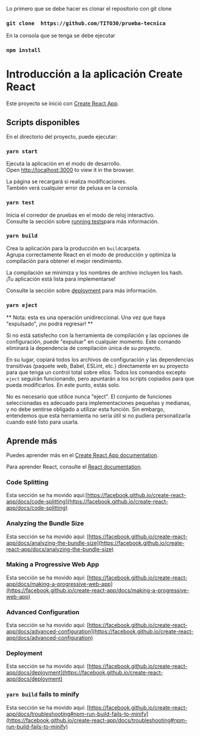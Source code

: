 Lo primero que se debe hacer es clonar el repositorio con git clone
### `git clone  https://github.com/TITO30/prueba-tecnica`

En la consola que se tenga se debe ejecutar
### `npm install`

# Introducción a la aplicación Create React

Este proyecto se inició con [Create React App](https://github.com/facebook/create-react-app).

## Scripts disponibles

En el directorio del proyecto, puede ejecutar:


### `yarn start`

Ejecuta la aplicación en el modo de desarrollo. \
Open [http://localhost:3000](http://localhost:3000) to view it in the browser.

La página se recargará si realiza modificaciones. \
También verá cualquier error de pelusa en la consola.

### `yarn test`

Inicia el corredor de pruebas en el modo de reloj interactivo. \
Consulte la sección sobre [running tests](https://facebook.github.io/create-react-app/docs/running-tests)para más información.

### `yarn build`

Crea la aplicación para la producción en `build`carpeta.\
Agrupa correctamente React en el modo de producción y optimiza la compilación para obtener el mejor rendimiento.

La compilación se minimiza y los nombres de archivo incluyen los hash. \
¡Tu aplicación está lista para implementarse!

Consulte la sección sobre [deployment](https://facebook.github.io/create-react-app/docs/deployment) para más información.


### `yarn eject`

** Nota: esta es una operación unidireccional. Una vez que haya "expulsado", ¡no podrá regresar! **

Si no está satisfecho con la herramienta de compilación y las opciones de configuración, puede "expulsar" en cualquier momento. Este comando eliminará la dependencia de compilación única de su proyecto.

En su lugar, copiará todos los archivos de configuración y las dependencias transitivas (paquete web, Babel, ESLint, etc.) directamente en su proyecto para que tenga un control total sobre ellos. Todos los comandos excepto `eject` seguirán funcionando, pero apuntarán a los scripts copiados para que pueda modificarlos. En este punto, estás solo.

No es necesario que utilice nunca "eject". El conjunto de funciones seleccionadas es adecuado para implementaciones pequeñas y medianas, y no debe sentirse obligado a utilizar esta función. Sin embargo, entendemos que esta herramienta no sería útil si no pudiera personalizarla cuando esté listo para usarla.

## Aprende más
Puedes aprender más en el [Create React App documentation](https://facebook.github.io/create-react-app/docs/getting-started).

Para aprender React, consulte el [React documentation](https://reactjs.org/).

### Code Splitting

Esta sección se ha movido aquí:[https://facebook.github.io/create-react-app/docs/code-splitting](https://facebook.github.io/create-react-app/docs/code-splitting)

### Analyzing the Bundle Size

Esta sección se ha movido aquí: [https://facebook.github.io/create-react-app/docs/analyzing-the-bundle-size](https://facebook.github.io/create-react-app/docs/analyzing-the-bundle-size)

### Making a Progressive Web App

Esta sección se ha movido aquí: [https://facebook.github.io/create-react-app/docs/making-a-progressive-web-app](https://facebook.github.io/create-react-app/docs/making-a-progressive-web-app)

### Advanced Configuration

Esta sección se ha movido aquí: [https://facebook.github.io/create-react-app/docs/advanced-configuration](https://facebook.github.io/create-react-app/docs/advanced-configuration)

### Deployment

Esta sección se ha movido aquí: [https://facebook.github.io/create-react-app/docs/deployment](https://facebook.github.io/create-react-app/docs/deployment)

### `yarn build` fails to minify

Esta sección se ha movido aquí: [https://facebook.github.io/create-react-app/docs/troubleshooting#npm-run-build-fails-to-minify](https://facebook.github.io/create-react-app/docs/troubleshooting#npm-run-build-fails-to-minify)

